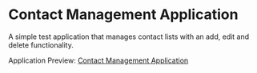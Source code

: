 # Contact Management Application

A simple test application that manages contact lists with an add, edit and delete functionality.

Application Preview: [Contact Management Application](https://github.com/sandipvidhate420/contact-List-React)
